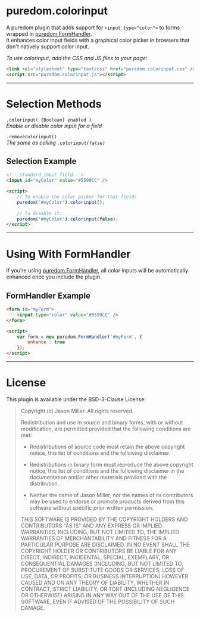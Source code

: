 puredom.colorinput
==================
A puredom plugin that adds support for `<input type="color">` to forms wrapped in [puredom.FormHandler](http://puredom.org/docs/symbols/puredom.FormHandler.html).  
It enhances color input fields with a graphical color picker in browsers that don't natively support color input.  

*To use colorinput, add the CSS and JS files to your page:*  
```html
<link rel="stylesheet" type="text/css" href="puredom.colorinput.css" />
<script src="puredom.colorinput.js"></script>
```


---

Selection Methods
=================

`.colorinput( {Boolean} enabled )`  
*Enable or disable color input for a field*  

`.removecolorinput()`  
*The same as calling `.colorinput(false)`*  

Selection Example
-----------------
```html
<!-- standard input field -->
<input id="myColor" value="#5599CC" />

<script>
	// To enable the color picker for that field:
	puredom('#myColor').colorinput();
	
	// To disable it:
	puredom('#myColor').colorinput(false);
</script>
```


---

Using With FormHandler
======================
If you're using [puredom.FormHandler](http://puredom.org/docs/symbols/puredom.FormHandler.html), all color inputs will be automatically enhanced once you include the plugin.  

FormHandler Example
-------------------
```html
<form id="myForm">
	<input type="color" value="#5599CC" />
</form>

<script>
	var form = new puredom.FormHandler('#myForm', {
		enhance : true
	});
</script>
```


---

License
=======
This plugin is available under the BSD-3-Clause License:

>	Copyright (c) Jason Miller. All rights reserved.
>	
>	Redistribution and use in source and binary forms, with or without modification, 
>	are permitted provided that the following conditions are met:
>	
>	*	Redistributions of source code must retain the above copyright notice, 
>		this list of conditions and the following disclaimer.
>	
>	*	Redistributions in binary form must reproduce the above copyright notice, 
>		this list of conditions and the following disclaimer in the documentation 
>		and/or other materials provided with the distribution.
>	
>	*	Neither the name of Jason Miller, nor the names of its contributors may be used to endorse 
>		or promote products derived from this software without specific prior written permission.
>	
>	THIS SOFTWARE IS PROVIDED BY THE COPYRIGHT HOLDERS AND CONTRIBUTORS "AS IS" AND ANY EXPRESS 
>	OR IMPLIED WARRANTIES, INCLUDING, BUT NOT LIMITED TO, THE IMPLIED WARRANTIES OF MERCHANTABILITY 
>	AND FITNESS FOR A PARTICULAR PURPOSE ARE DISCLAIMED. IN NO EVENT SHALL THE COPYRIGHT HOLDER 
>	OR CONTRIBUTORS BE LIABLE FOR ANY DIRECT, INDIRECT, INCIDENTAL, SPECIAL, EXEMPLARY, OR CONSEQUENTIAL 
>	DAMAGES (INCLUDING, BUT NOT LIMITED TO, PROCUREMENT OF SUBSTITUTE GOODS OR SERVICES; LOSS OF USE, 
>	DATA, OR PROFITS; OR BUSINESS INTERRUPTION) HOWEVER CAUSED AND ON ANY THEORY OF LIABILITY, WHETHER 
>	IN CONTRACT, STRICT LIABILITY, OR TORT (INCLUDING NEGLIGENCE OR OTHERWISE) ARISING IN ANY WAY 
>	OUT OF THE USE OF THIS SOFTWARE, EVEN IF ADVISED OF THE POSSIBILITY OF SUCH DAMAGE.
